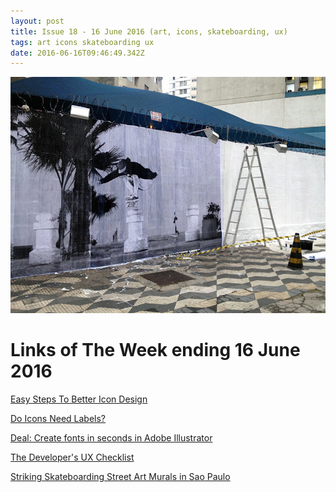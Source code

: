 ```yaml
---
layout: post
title: Issue 18 - 16 June 2016 (art, icons, skateboarding, ux)
tags: art icons skateboarding ux
date: 2016-06-16T09:46:49.342Z
---
```

![Easy Steps To Better Icon Designunt](/assets/uploads/issue-18.jpg "Easy Steps To Better Icon Designunt")

# Links of The Week ending 16 June 2016

<a href="https://www.smashingmagazine.com/2016/05/easy-steps-to-better-logo-design/" target="_blank">Easy Steps To Better Icon Design</a>

<a href="https://uxdesign.cc/do-icons-need-labels-6cb4f4282c00#.dnef22mk2"  target="_blank">Do Icons Need Labels?</a>

<a href="http://www.webdesignerdepot.com/2016/06/deal-create-fonts-in-seconds-in-adobe-illustrator/" target="_blank">Deal: Create fonts in seconds in Adobe Illustrator</a>

<a href="http://uxmag.com/articles/the-developer-s-ux-checklist" target="_blank">The Developer's UX Checklist</a>

<a href="http://www.fubiz.net/2016/06/02/striking-skateboarding-street-art-murals-in-sao-paulo/" target="_blank">Striking Skateboarding Street Art Murals in Sao Paulo</a>